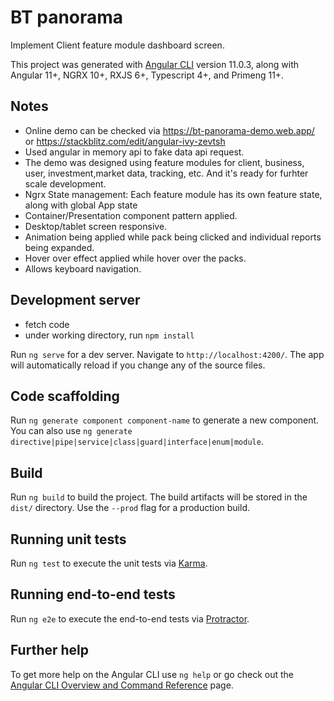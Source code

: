 # BT panorama
Implement Client feature module dashboard screen.

This project was generated with [Angular CLI](https://github.com/angular/angular-cli) version 11.0.3, along with Angular 11+, NGRX 10+, RXJS 6+, Typescript 4+, and Primeng 11+.

## Notes
* Online demo can be checked via https://bt-panorama-demo.web.app/ or https://stackblitz.com/edit/angular-ivy-zevtsh
* Used angular in memory api to fake data api request.
* The demo was designed using feature modules for client, business, user, investment,market data, tracking, etc. And it's ready for furhter scale development.  
* Ngrx State management: Each feature module has its own feature state, along with global App state
* Container/Presentation component pattern applied.
* Desktop/tablet screen responsive.
* Animation being applied while pack being clicked and individual reports being expanded.
* Hover over effect applied while hover over the packs.
* Allows keyboard navigation.



## Development server
* fetch code 
* under working directory, run `npm install `

Run `ng serve` for a dev server. Navigate to `http://localhost:4200/`. The app will automatically reload if you change any of the source files.

## Code scaffolding

Run `ng generate component component-name` to generate a new component. You can also use `ng generate directive|pipe|service|class|guard|interface|enum|module`.

## Build

Run `ng build` to build the project. The build artifacts will be stored in the `dist/` directory. Use the `--prod` flag for a production build.

## Running unit tests

Run `ng test` to execute the unit tests via [Karma](https://karma-runner.github.io).

## Running end-to-end tests

Run `ng e2e` to execute the end-to-end tests via [Protractor](http://www.protractortest.org/).

## Further help

To get more help on the Angular CLI use `ng help` or go check out the [Angular CLI Overview and Command Reference](https://angular.io/cli) page.
